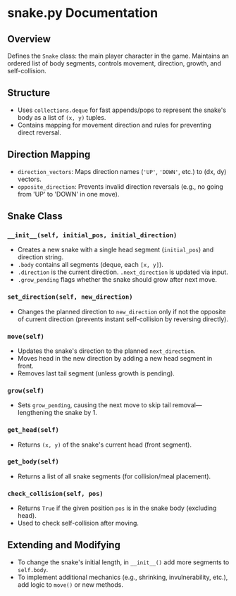 # snake.py Documentation

## Overview

Defines the `Snake` class: the main player character in the game. Maintains an ordered list of body segments, controls movement, direction, growth, and self-collision.

## Structure
- Uses `collections.deque` for fast appends/pops to represent the snake's body as a list of `(x, y)` tuples.
- Contains mapping for movement direction and rules for preventing direct reversal.

## Direction Mapping
- `direction_vectors`: Maps direction names (`'UP'`, `'DOWN'`, etc.) to (dx, dy) vectors.
- `opposite_direction`: Prevents invalid direction reversals (e.g., no going from 'UP' to 'DOWN' in one move).

## Snake Class

### `__init__(self, initial_pos, initial_direction)`
- Creates a new snake with a single head segment (`initial_pos`) and direction string.
- `.body` contains all segments (deque, each `[x, y]`).
- `.direction` is the current direction. `.next_direction` is updated via input.
- `.grow_pending` flags whether the snake should grow after next move.

### `set_direction(self, new_direction)`
- Changes the planned direction to `new_direction` only if not the opposite of current direction (prevents instant self-collision by reversing directly).

### `move(self)`
- Updates the snake's direction to the planned `next_direction`.
- Moves head in the new direction by adding a new head segment in front.
- Removes last tail segment (unless growth is pending).

### `grow(self)`
- Sets `grow_pending`, causing the next move to skip tail removal—lengthening the snake by 1.

### `get_head(self)`
- Returns `(x, y)` of the snake's current head (front segment).

### `get_body(self)`
- Returns a list of all snake segments (for collision/meal placement).

### `check_collision(self, pos)`
- Returns `True` if the given position `pos` is in the snake body (excluding head).
- Used to check self-collision after moving.

## Extending and Modifying
- To change the snake's initial length, in `__init__()` add more segments to `self.body`.
- To implement additional mechanics (e.g., shrinking, invulnerability, etc.), add logic to `move()` or new methods.
